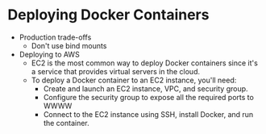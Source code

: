 # Deploying Docker Containers

- Production trade-offs
  - Don't use bind mounts
- Deploying to AWS
  - EC2 is the most common way to deploy Docker containers since it's a service that provides virtual servers in the cloud.
  - To deploy a Docker container to an EC2 instance, you'll need:
    - Create and launch an EC2 instance, VPC, and security group.
    - Configure the security group to expose all the required ports to WWWW
    - Connect to the EC2 instance using SSH, install Docker, and run the container.
